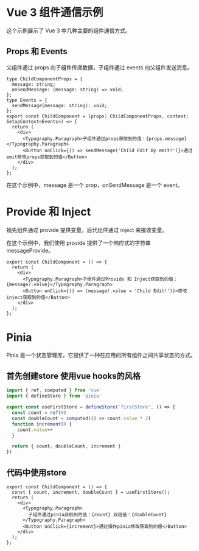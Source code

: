 # Vue 3 组件通信示例

这个示例展示了 Vue 3 中几种主要的组件通信方式。

## Props 和 Events

父组件通过 props 向子组件传递数据，子组件通过 events 向父组件发送消息。

```tsx
type ChildComponentProps = {
  message: string;
  onSendMessage: (message: string) => void;
};
type Events = {
  sendMessage(message: string): void;
};
export const ChildComponent = (props: ChildComponentProps, context: SetupContext<Events>) => {
  return (
    <div>
      <Typography.Paragraph>子组件通过props获取到的值：{props.message}</Typography.Paragraph>
      <Button onClick={() => sendMessage('Child Edit By emit!')}>通过emit修改props获取到的值</Button>
    </div>
  );
};
```

在这个示例中，message 是一个 prop，onSendMessage 是一个 event。

# Provide 和 Inject

祖先组件通过 provide 提供变量，后代组件通过 inject 来接收变量。

在这个示例中，我们使用 provide 提供了一个响应式的字符串 messageProvide。

```tsx
export const ChildComponent = () => {
  return (
    <div>
      <Typography.Paragraph>子组件通过Provide 和 Inject获取到的值：{message?.value}</Typography.Paragraph>
      <Button onClick={() => (message!.value = 'Child Edit!')}>修改inject获取到的值</Button>
    </div>
  );
};
```

# Pinia

Pinia 是一个状态管理库，它提供了一种在应用的所有组件之间共享状态的方式。

## 首先创建store 使用vue hooks的风格

```js
import { ref, computed } from 'vue'
import { defineStore } from 'pinia'

export const useFirstStore = defineStore('firstStore', () => {
  const count = ref(0)
  const doubleCount = computed(() => count.value * 2)
  function increment() {
    count.value++
  }

  return { count, doubleCount, increment }
})
```

## 代码中使用store

```tsx
export const ChildComponent = () => {
  const { count, increment, doubleCount } = useFirstStore();
  return (
    <div>
      <Typography.Paragraph>
        子组件通过pinia获取到的值：{count} 双倍值：{doubleCount}
      </Typography.Paragraph>
      <Button onClick={increment}>通过操作pinia修改获取到的值</Button>
    </div>
  );
};
```

